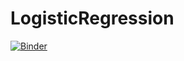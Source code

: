 # LogisticRegression

[![Binder](https://mybinder.org/badge_logo.svg)](https://mybinder.org/v2/gh/Soley02/LogisticRegression/Master)
